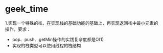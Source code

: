 # geek_time
1.实现一个特殊的栈，在实现栈的基础功能的基础上，再实现返回栈中最小元素的操作，要求：
   * pop、push、getMin操作的实践复杂度都是O(1)
   * 实现的栈类型可以使用线程的栈结构